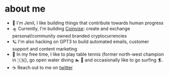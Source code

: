 # about me
- 👋 I'm Jenil, I like building things that contribute towards human progress
- 🛸 Currently, I'm building [Coinvise](https://coinvise.co): create and exchange personal/community owned branded cryptocurrencies
- 🪐 I'm also hacking on GPT3 to build automated emails, customer support and content marketing
- 🏓 In my free time, I like to play table tennis (former north-west champion in 🇮🇳), go open water diving 🏊 🌊 and occasionally like to go surfing 🏄.
- ☕️ Reach out to me on [twitter](https://twitter.com/0xjenil)
